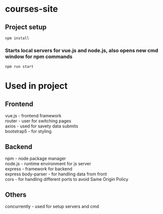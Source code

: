 # courses-site

## Project setup
```
npm install
```

### Starts local servers for vue.js and node.js, also opens new cmd window for npm commands
```
npm run start
```



# Used in project
## Frontend
vue.js - frontend framework<br>
router - user for switching pages<br>
axios - used for savety data submits<br>
bootstrap5 - for styling<br>


## Backend
npm - node package manager<br>
node.js - runtime environment for js server<br>
express - framework for backend<br>
express body-parser - for handling data from front<br>
cors - for handling different ports to avoid Same Origin Policy<br>

## Others
concurrently - used for setup servers and cmd<br>
